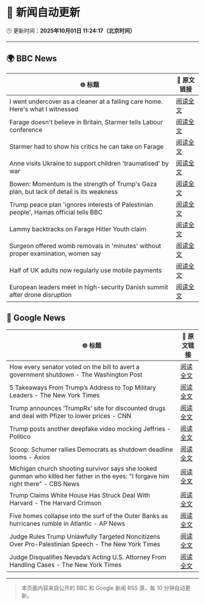 # 🧠 新闻自动更新

🕒 更新时间：**2025年10月01日 11:24:17（北京时间）**

---

## 🌍 BBC News

| 🌐 标题 | 🔗 原文链接 |
|--------|-------------|
| I went undercover as a cleaner at a failing care home. Here's what I witnessed | [阅读全文](https://www.bbc.com/news/articles/c4g78yj2v2go?at_medium=RSS&at_campaign=rss) |
| Farage doesn't believe in Britain, Starmer tells Labour conference | [阅读全文](https://www.bbc.com/news/articles/c749vy43l74o?at_medium=RSS&at_campaign=rss) |
| Starmer had to show his critics he can take on Farage | [阅读全文](https://www.bbc.com/news/articles/cpw1jwdlz7lo?at_medium=RSS&at_campaign=rss) |
| Anne visits Ukraine to support children 'traumatised' by war | [阅读全文](https://www.bbc.com/news/articles/cgrqlrjgd51o?at_medium=RSS&at_campaign=rss) |
| Bowen: Momentum is the strength of Trump's Gaza plan, but lack of detail is its weakness | [阅读全文](https://www.bbc.com/news/articles/cn829deeje3o?at_medium=RSS&at_campaign=rss) |
| Trump peace plan 'ignores interests of Palestinian people', Hamas official tells BBC | [阅读全文](https://www.bbc.com/news/articles/cx2j97jldkmo?at_medium=RSS&at_campaign=rss) |
| Lammy backtracks on Farage Hitler Youth claim | [阅读全文](https://www.bbc.com/news/articles/cn95q9j0yyro?at_medium=RSS&at_campaign=rss) |
| Surgeon offered womb removals in 'minutes' without proper examination, women say | [阅读全文](https://www.bbc.com/news/articles/ckgqr7nnzw1o?at_medium=RSS&at_campaign=rss) |
| Half of UK adults now regularly use mobile payments | [阅读全文](https://www.bbc.com/news/articles/c2ejvld0ypyo?at_medium=RSS&at_campaign=rss) |
| European leaders meet in high-security Danish summit after drone disruption | [阅读全文](https://www.bbc.com/news/articles/cp8jdene16ro?at_medium=RSS&at_campaign=rss) |

## 📰 Google News

| 🌐 标题 | 🔗 原文链接 |
|--------|-------------|
| How every senator voted on the bill to avert a government shutdown - The Washington Post | [阅读全文](https://news.google.com/rss/articles/CBMiowFBVV95cUxOZFpXaUdTZHJ5bmY5NGxycGY3c1dNQ3hkamQ5TUFfaVJfWi1HZ0YyNmZZTHRaZTVqS0Nob3NlYXhIV3VWQ1RocjZXWmd4OGVKUTdXZEVobXFaQ2RmTEtDRXk5eXBNN2h6TXVZOVlTM2w0TVRjd3BUTXN0Mm1RSENDZ0ZucmJlV2k5UXZPV1RRN0plYmwtajNqZWgwXzFOY1ZxeXVB?oc=5) |
| 5 Takeaways From Trump’s Address to Top Military Leaders - The New York Times | [阅读全文](https://news.google.com/rss/articles/CBMiiwFBVV95cUxPR1A3RXRGQVh3NFM3TFV3MUVBU1A4dTBuTzBWY3dieF9iYi16UWluUHJCVTRlUE0wRUJiR3NKSUx4UjNCYUZHRjNpRnc4ZDNzNldyYy05VGxRRk05ampkaElQTDJPMDJnTGhMNExWMFFiUmJJRTZURWF1dFR2NzgzVWg0UmQwMU1kTV9B?oc=5) |
| Trump announces ‘TrumpRx’ site for discounted drugs and deal with Pfizer to lower prices - CNN | [阅读全文](https://news.google.com/rss/articles/CBMickFVX3lxTFBHdmZZN25DQkptdXpzNE92Q0s4dzlOTVAzNmlkUEZ5d2JGWWdsTDhmcktsUVVMcTRrQklEV015Szg5eDEzZndTbFJRRDMyUzNNVFZnenEzUC1LUEVxRWx5UnFpMWItSWhtUnkyX3dyOGNUUQ?oc=5) |
| Trump posts another deepfake video mocking Jeffries - Politico | [阅读全文](https://news.google.com/rss/articles/CBMimwFBVV95cUxPVUg1cTA4OFVlVGVVMk40eGRydnlyZVlzZEplTDE5VWU1VGVBSXpVVWI1RmNlQ3BnSFNfeVpsNkRFdjVvRi1SSFpNdl8zelh6V1E4UU03U0NmSnBHbFdiX3A5LW9tal9idjNFTllEX3ZMSHhDaV9EM3RWMjdCSDFZWGN0a25ZQ2pGa2R3bTQ3djBVOWVrNzdzZW1OSQ?oc=5) |
| Scoop: Schumer rallies Democrats as shutdown deadline looms - Axios | [阅读全文](https://news.google.com/rss/articles/CBMifEFVX3lxTFBNU1BZQ1I0c05vUGVjUUdKYVlobkpoWWZpMEw2Ti1SRW9VLU80WHR5QUk0UUE3MDhZZDNSZmhoWG02X3VkWGFJVFA3VHVZbE9aRFZCdTNXRTlPREVkQk1TbmRWV2g1RlFDY21rc1lsX0lKeWhnQmVCMnVUQ2w?oc=5) |
| Michigan church shooting survivor says she looked gunman who killed her father in the eyes: "I forgave him right there" - CBS News | [阅读全文](https://news.google.com/rss/articles/CBMiekFVX3lxTFBWVk1UWVpjcVMxMDk0bUJrcG5ZSW0wVWVOSExWYjVFVzREX0VqUnpUd3J3dDBrb29fV3lFRVpMRTVuQVJQNFBSNFRuTkhTMEFFMEVWSUxyT0lrNVU3b1N0R001SE1oZXBrME93Y3ZLTGRHdkxOTTVaWlNR0gF_QVVfeXFMTWpoNm5BUTdNZEdQT21tZjJqMGxLeVFUNUVoMVU4SlBSMWw0TlFIR3hBamJNQnY0aTJVNGlEZUNsMXl6WFI1cVVHaFNzMmZKR0VNcVlDbFg0anRPejdxM29MMjVQc2duT2Q5cGtUa3lZUHZaMnYzcHZrTjI4UEtXYw?oc=5) |
| Trump Claims White House Has Struck Deal With Harvard - The Harvard Crimson | [阅读全文](https://news.google.com/rss/articles/CBMieEFVX3lxTE5WT0hQMFZRWERQZGRnc0M2dGN1Ynhyc1VtX3JZTEM4aFpScko4Yk93Z25xRnZYcjZ2RUY1dnRCZTl4VW1YUzY4b1J0STd4NUxnd0NRT3c0R3JMWjhpRWtfVW9Ub1lLamUwT2dGeFJXUDN5aHBoenJCdQ?oc=5) |
| Five homes collapse into the surf of the Outer Banks as hurricanes rumble in Atlantic - AP News | [阅读全文](https://news.google.com/rss/articles/CBMivgFBVV95cUxOWlhaRGkzeWJkb1hDOVNycVFrM3dGSDlwSmRscW5uRldSb0lMckN2NEozS09uMG5rQXhqOVZoeFJrUW1sNGlRd3lCSXM5cGhVTWdTTTBaNVZyUGxtVV9rOVNXb1dhMTdYaEEtU05udHVKbjhqSi1UTVNhVzAxQVl4TlVhRmZwd0tLLUhlRVpCcUhSYVFMYWl4X25OdFAzbkxROFNSQkpLamlhZzZfRHRpS3JBTVdkaDV6Z3RKRDl3?oc=5) |
| Judge Rules Trump Unlawfully Targeted Noncitizens Over Pro-Palestinian Speech - The New York Times | [阅读全文](https://news.google.com/rss/articles/CBMijwFBVV95cUxQd3JHdktSWmI3RVRabWZLc0FuT0lfS1RMUmgyUGRXNzQ5amJpcEZEZDY5dlF5NFNTLWh4eUdxdE9MV1Q1Y0hvUElxNjlMQ2dGRGUxdENCTS0xOTJxeXdiSmdKZWEyeWdhZGxva3RWNUUzeURLamlnUnRjRU1kc0dvRnZneXRLQkNLaWQ0ZlZ3SQ?oc=5) |
| Judge Disqualifies Nevada’s Acting U.S. Attorney From Handling Cases - The New York Times | [阅读全文](https://news.google.com/rss/articles/CBMikwFBVV95cUxNUUI1MDNwVVQyTHA0clZKUjVZUGlDVDdJUl9xbVJmejNOVnZZQ2hfNTNkdDJwb3BieFBhX2NSS0Q3NnI1SFZwLU85UXZvZG1SUlltSi1fRHdMcjJWNl82ellVM1VfY003Zm8zdXhNVnZmYkJWaEVlRGFhQzZpVmlSRlg4OVlxaWI5RFJRNXRyNXJnQnM?oc=5) |

---
> 本页面内容来自公开的 BBC 和 Google 新闻 RSS 源，每 10 分钟自动更新。